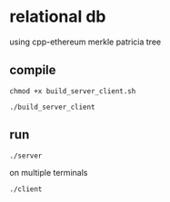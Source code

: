 # relational db

using cpp-ethereum merkle patricia tree

## compile

`chmod +x build_server_client.sh`

`./build_server_client`

## run

`./server`

on multiple terminals

`./client`
